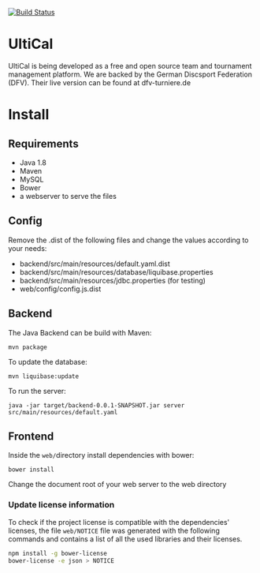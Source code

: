 [![Build Status](https://travis-ci.org/ultical/ultical.svg?branch=master)](https://travis-ci.org/ultical/ultical)
# UltiCal

UltiCal is being developed as a free and open source team and tournament management platform. We are backed by the German Discsport Federation (DFV). Their live version can be found at dfv-turniere.de

# Install

## Requirements

* Java 1.8
* Maven
* MySQL
* Bower
* a webserver to serve the files

## Config

Remove the .dist of the following files and change the values according to your needs:
* backend/src/main/resources/default.yaml.dist
* backend/src/main/resources/database/liquibase.properties
* backend/src/main/resources/jdbc.properties (for testing)
* web/config/config.js.dist

## Backend

The Java Backend can be build with Maven:

`mvn package`

To update the database:

`mvn liquibase:update`

To run the server:

`java -jar target/backend-0.0.1-SNAPSHOT.jar server src/main/resources/default.yaml`

## Frontend

Inside the `web/`directory install dependencies with bower:

`bower install`

Change the document root of your web server to the web directory

### Update license information

To check if the project license is compatible with the dependencies' licenses, the file `web/NOTICE` file was generated with the following commands and contains a list of all the used libraries and their licenses.

```bash
npm install -g bower-license
bower-license -e json > NOTICE
```
